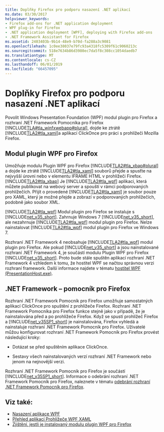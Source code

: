 ```yaml
---
title: Doplňky Firefox pro podporu nasazení .NET aplikací
ms.date: 03/30/2017
helpviewer_keywords:
- Firefox add-ons for .NET application deployment
- WPF plug-in for Firefox
- .NET application deployment [WPF], deploying with Firefox add-ons
- .NET Framework Assistant for Firefox
ms.assetid: 2403403b-9b14-48e9-b70d-fa288a3c9081
ms.openlocfilehash: 1c0ee38037e79fc93a4318fc5309f61c9060213c
ms.sourcegitcommit: 518e7634b86d3980ec7da5f8c308cc1054daedb7
ms.translationtype: MT
ms.contentlocale: cs-CZ
ms.lasthandoff: 06/01/2019
ms.locfileid: "66457095"
---
```

# <a name="firefox-add-ons-to-support-net-application-deployment"></a>Doplňky Firefox pro podporu nasazení .NET aplikací
Povolit Windows Presentation Foundation (WPF) modul plugin pro Firefox a rozhraní .NET Framework Pomocníka pro Firefox [!INCLUDE[TLA#tla_winfxwebapp#plural](../../../../includes/tlasharptla-winfxwebappsharpplural-md.md)], dojde ke ztrátě [!INCLUDE[TLA2#tla_xaml](../../../../includes/tla2sharptla-xaml-md.md)]a aplikací ClickOnce pro práci s prohlížeči Mozilla Firefox.  
  
## <a name="wpf-plug-in-for-firefox"></a>Modul plugin WPF pro Firefox  
 Umožňuje modulu Plugin WPF pro Firefox [!INCLUDE[TLA2#tla_xbap#plural](../../../../includes/tla2sharptla-xbapsharpplural-md.md)] a dojde ke ztrátě [!INCLUDE[TLA2#tla_xaml](../../../../includes/tla2sharptla-xaml-md.md)] souborů přejde a spusťte na nejvyšší úrovni nebo v elementu IFRAME HTML v prohlížeči Firefox. [!INCLUDE[TLA2#tla_xbap](../../../../includes/tla2sharptla-xbap-md.md)] Je [!INCLUDE[TLA2#tla_wpf](../../../../includes/tla2sharptla-wpf-md.md)] aplikaci, která můžete publikovat na webový server a spouští v rámci podporovaných prohlížečích. Přijít o provedené [!INCLUDE[TLA2#tla_xaml](../../../../includes/tla2sharptla-xaml-md.md)] je soubor pouze pro XAML, který je možné přejde a zobrazí v podporovaných prohlížečích, podobně jako soubor XML.  
  
 [!INCLUDE[TLA2#tla_wpf](../../../../includes/tla2sharptla-wpf-md.md)] Modul plugin pro Firefox se instaluje s [!INCLUDE[net_v35_short](../../../../includes/net-v35-short-md.md)]. Zahrnuje Windows 7 [!INCLUDE[net_v35_short](../../../../includes/net-v35-short-md.md)], ale nezahrnuje [!INCLUDE[TLA2#tla_wpf](../../../../includes/tla2sharptla-wpf-md.md)] modul plugin pro Firefox. Nelze nainstalovat [!INCLUDE[TLA2#tla_wpf](../../../../includes/tla2sharptla-wpf-md.md)] modul plugin pro Firefox ve Windows 7.  
  
 Rozhraní .NET Framework 4 neobsahuje [!INCLUDE[TLA2#tla_wpf](../../../../includes/tla2sharptla-wpf-md.md)] modul plugin pro Firefox. Ale pokud [!INCLUDE[net_v35_short](../../../../includes/net-v35-short-md.md)] a jsou nainstalované rozhraní .NET Framework 4, je součástí modulu Plugin WPF pro Firefox [!INCLUDE[net_v35_short](../../../../includes/net-v35-short-md.md)]. Proto bude stále spuštěn aplikací rozhraní .NET Framework 4 vzhledem k tomu, že hostitel WPF se načtou správnou verzi rozhraní framework. Další informace najdete v tématu [hostitel WPF (PresentationHost.exe)](wpf-host-presentationhost-exe.md).  
  
## <a name="net-framework-assistant-for-firefox"></a>.NET Framework – pomocník pro Firefox  
 Rozhraní .NET Framework Pomocník pro Firefox umožňuje samostatných aplikací ClickOnce pro spuštění z prohlížeče Firefox. Rozhraní .NET Framework Pomocníka pro Firefox funkce stejně jako v případě, že je nainstalována před a po prohlížeče Firefox. Když se spustí prohlížeč Firefox a [!INCLUDE[net_v35SP1_short](../../../../includes/net-v35sp1-short-md.md)] je nainstalována, Firefox vyhledá a nainstaluje rozhraní .NET Framework Pomocník pro Firefox. Uživatelé můžou konfigurovat rozhraní .NET Framework Pomocník pro Firefox provést následující kroky:  
  
- Dotázat se před spuštěním aplikace ClickOnce.  
  
- Sestavy všech nainstalovaných verzí rozhraní .NET Framework nebo jenom na nejnovější verzi.  
  
 Rozhraní .NET Framework Pomocník pro Firefox je součástí [!INCLUDE[net_v35SP1_short](../../../../includes/net-v35sp1-short-md.md)]. Informace o odebrání rozhraní .NET Framework Pomocník pro Firefox, naleznete v tématu [odebrání rozhraní .NET Framework Pomocník pro Firefox](https://go.microsoft.com/fwlink/?LinkId=177944).  
  
## <a name="see-also"></a>Viz také:

- [Nasazení aplikace WPF](deploying-a-wpf-application-wpf.md)
- [Přehled aplikací Prohlížeče WPF XAML](wpf-xaml-browser-applications-overview.md)
- [Zjištění, jestli je instalovaný modulu plugin WPF pro Firefox](how-to-detect-whether-the-wpf-plug-in-for-firefox-is-installed.md)
